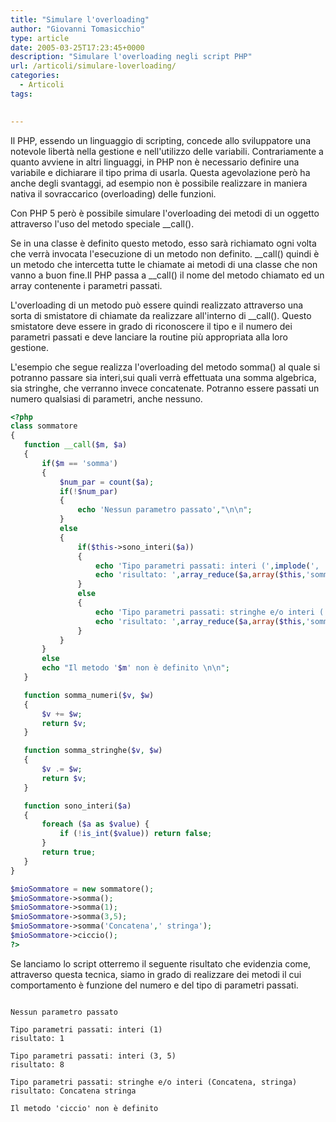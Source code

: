 ```yaml
---
title: "Simulare l'overloading"
author: "Giovanni Tomasicchio"
type: article
date: 2005-03-25T17:23:45+0000
description: "Simulare l'overloading negli script PHP"
url: /articoli/simulare-loverloading/
categories:
  - Articoli
tags:

  
---
```

 Il PHP, essendo un linguaggio di scripting, concede allo sviluppatore una notevole libertà nella gestione e nell'utilizzo delle variabili. Contrariamente a quanto avviene in altri linguaggi, in PHP non è necessario definire una variabile e dichiarare il tipo prima di usarla. Questa agevolazione però ha anche degli svantaggi, ad esempio non è possibile realizzare in maniera nativa il sovraccarico (overloading) delle funzioni.

 Con PHP 5 però è possibile simulare l'overloading dei metodi di un oggetto attraverso l'uso del metodo speciale \_\_call().

 Se in una classe è definito questo metodo, esso sarà richiamato ogni volta che verrà invocata l'esecuzione di un metodo non definito. \_\_call() quindi è un metodo che intercetta tutte le chiamate ai metodi di una classe che non vanno a buon fine.Il PHP passa a \_\_call() il nome del metodo chiamato ed un array contenente i parametri passati.

 L'overloading di un metodo può essere quindi realizzato attraverso una sorta di smistatore di chiamate da realizzare all'interno di \_\_call(). Questo smistatore deve essere in grado di riconoscere il tipo e il numero dei parametri passati e deve lanciare la routine più appropriata alla loro gestione.

 L'esempio che segue realizza l'overloading del metodo somma() al quale si potranno passare sia interi,sui quali verrà effettuata una somma algebrica, sia stringhe, che verranno invece concatenate. Potranno essere passati un numero qualsiasi di parametri, anche nessuno.

 ```php
<?php
class sommatore
{
    function __call($m, $a)
    {
        if($m == 'somma')
        {
            $num_par = count($a);
            if(!$num_par)
            {
                echo 'Nessun parametro passato',"\n\n";
            }
            else
            {
                if($this->sono_interi($a))
                {
                    echo 'Tipo parametri passati: interi (',implode(', ',$a),")\n";
                    echo 'risultato: ',array_reduce($a,array($this,'somma_numeri')),"\n\n";
                }
                else
                {
                    echo 'Tipo parametri passati: stringhe e/o interi (',implode(', ',$a),")\n";
                    echo 'risultato: ',array_reduce($a,array($this,'somma_stringhe')),"\n\n";
                }
            }
        }
        else
        echo "Il metodo '$m' non è definito \n\n";
    }

    function somma_numeri($v, $w)
    {
        $v += $w;
        return $v;
    }

    function somma_stringhe($v, $w)
    {
        $v .= $w;
        return $v;
    }

    function sono_interi($a)
    {
        foreach ($a as $value) {
            if (!is_int($value)) return false;
        }
        return true;
    }
}

$mioSommatore = new sommatore();
$mioSommatore->somma();
$mioSommatore->somma(1);
$mioSommatore->somma(3,5);
$mioSommatore->somma('Concatena',' stringa');
$mioSommatore->ciccio();
?>
```

 Se lanciamo lo script otterremo il seguente risultato che evidenzia come, attraverso questa tecnica, siamo in grado di realizzare dei metodi il cui comportamento è funzione del numero e del tipo di parametri passati.

 ```

Nessun parametro passato

Tipo parametri passati: interi (1)
risultato: 1

Tipo parametri passati: interi (3, 5)
risultato: 8

Tipo parametri passati: stringhe e/o interi (Concatena, stringa)
risultato: Concatena stringa

Il metodo 'ciccio' non è definito
```